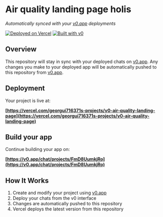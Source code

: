 # Air quality landing page holis

*Automatically synced with your [v0.app](https://v0.app) deployments*

[![Deployed on Vercel](https://img.shields.io/badge/Deployed%20on-Vercel-black?style=for-the-badge&logo=vercel)](https://vercel.com/georgui716371s-projects/v0-air-quality-landing-page)
[![Built with v0](https://img.shields.io/badge/Built%20with-v0.app-black?style=for-the-badge)](https://v0.app/chat/projects/FmD8UumkjRo)

## Overview

This repository will stay in sync with your deployed chats on [v0.app](https://v0.app).
Any changes you make to your deployed app will be automatically pushed to this repository from [v0.app](https://v0.app).

## Deployment

Your project is live at:

**[https://vercel.com/georgui716371s-projects/v0-air-quality-landing-page](https://vercel.com/georgui716371s-projects/v0-air-quality-landing-page)**

## Build your app

Continue building your app on:

**[https://v0.app/chat/projects/FmD8UumkjRo](https://v0.app/chat/projects/FmD8UumkjRo)**

## How It Works

1. Create and modify your project using [v0.app](https://v0.app)
2. Deploy your chats from the v0 interface
3. Changes are automatically pushed to this repository
4. Vercel deploys the latest version from this repository
